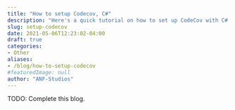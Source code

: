 ```yaml
---
title: "How to setup Codecov, C#"
description: "Here's a quick tutorial on how to set up CodeCov with C# using AppVeyor!"
slug: setup-codecov
date: 2021-05-06T12:23:02-04:00
draft: true
categories:
- Other
aliases:
- /blog/how-to-setup-codecov
#featuredImage: null
author: "ANF-Studios"
---
```


<!--more-->

TODO: Complete this blog.
